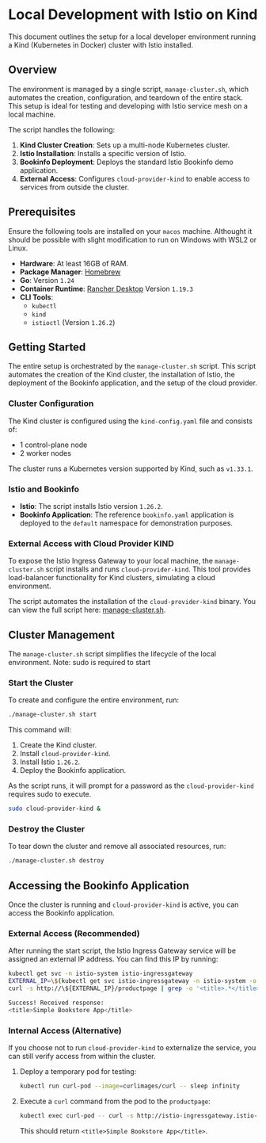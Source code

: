 # Local Development with Istio on Kind

This document outlines the setup for a local developer environment running a Kind (Kubernetes in Docker) cluster with Istio installed.

## Overview

The environment is managed by a single script, `manage-cluster.sh`, which automates the creation, configuration, and teardown of the entire stack. This setup is ideal for testing and developing with Istio service mesh on a local machine.

The script handles the following:
1.  **Kind Cluster Creation**: Sets up a multi-node Kubernetes cluster.
2.  **Istio Installation**: Installs a specific version of Istio.
3.  **Bookinfo Deployment**: Deploys the standard Istio Bookinfo demo application.
4.  **External Access**: Configures `cloud-provider-kind` to enable access to services from outside the cluster.

## Prerequisites

Ensure the following tools are installed on your `macos` machine. Althought it should be possible with slight modification to run on Windows with WSL2 or Linux.

*   **Hardware**: At least 16GB of RAM.
*   **Package Manager**: [Homebrew](https://brew.sh/)
*   **Go**: Version `1.24`
*   **Container Runtime**: [Rancher Desktop](https://www.rancherdesktop.io/) Version `1.19.3`
*   **CLI Tools**:
    *   `kubectl`
    *   `kind`
    *   `istioctl` (Version `1.26.2`)

## Getting Started

The entire setup is orchestrated by the `manage-cluster.sh` script. This script automates the creation of the Kind cluster, the installation of Istio, the deployment of the Bookinfo application, and the setup of the cloud provider.

### Cluster Configuration

The Kind cluster is configured using the `kind-config.yaml` file and consists of:
*   1 control-plane node
*   2 worker nodes

The cluster runs a Kubernetes version supported by Kind, such as `v1.33.1`.

### Istio and Bookinfo

*   **Istio**: The script installs Istio version `1.26.2`.
*   **Bookinfo Application**: The reference `bookinfo.yaml` application is deployed to the `default` namespace for demonstration purposes.

### External Access with Cloud Provider KIND

To expose the Istio Ingress Gateway to your local machine, the `manage-cluster.sh` script installs and runs `cloud-provider-kind`. This tool provides load-balancer functionality for Kind clusters, simulating a cloud environment.

The script automates the installation of the `cloud-provider-kind` binary. You can view the full script here: [manage-cluster.sh](https://github.com/tomconn/istio-on-kind/blob/main/manage-cluster.sh).

## Cluster Management

The `manage-cluster.sh` script simplifies the lifecycle of the local environment. Note: sudo is required to start

### Start the Cluster

To create and configure the entire environment, run:
```bash
./manage-cluster.sh start
```
This command will:
1.  Create the Kind cluster.
2.  Install `cloud-provider-kind`.
3.  Install Istio `1.26.2`.
4.  Deploy the Bookinfo application.

As the script runs, it will prompt for a password as the `cloud-provider-kind` requires sudo to execute.
```bash
sudo cloud-provider-kind &
```

### Destroy the Cluster

To tear down the cluster and remove all associated resources, run:
```bash
./manage-cluster.sh destroy
```

## Accessing the Bookinfo Application

Once the cluster is running and `cloud-provider-kind` is active, you can access the Bookinfo application.

### External Access (Recommended)

After running the start script, the Istio Ingress Gateway service will be assigned an external IP address. You can find this IP by running:
```bash
kubectl get svc -n istio-system istio-ingressgateway
EXTERNAL_IP=\$(kubectl get svc istio-ingressgateway -n istio-system -o jsonpath='{.status.loadBalancer.ingress[0].ip}')
curl -s http://\${EXTERNAL_IP}/productpage | grep -o '<title>.*</title>'
```

```bash
Success! Received response:
<title>Simple Bookstore App</title>
```

### Internal Access (Alternative)

If you choose not to run `cloud-provider-kind` to externalize the service, you can still verify access from within the cluster.

1.  Deploy a temporary pod for testing:
    ```bash
    kubectl run curl-pod --image=curlimages/curl -- sleep infinity
    ```

2.  Execute a `curl` command from the pod to the `productpage`:
    ```bash
    kubectl exec curl-pod -- curl -s http://istio-ingressgateway.istio-system/productpage | grep -o '<title>.*</title>'
    ```
    This should return `<title>Simple Bookstore App</title>`.